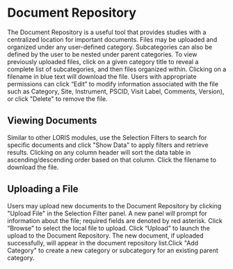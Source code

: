 # Document Repository

The Document Repository is a useful tool that provides studies with a centralized location for important documents. Files may be uploaded and organized under any user-defined category. Subcategories can also be defined by the user to be nested under parent categories.
To view previously uploaded files, click on a given category title to reveal a complete list of subcategories, and then files organized within. Clicking on a filename in blue text will download the file. Users with appropriate permissions can click “Edit” to modify information associated with the file such as Category, Site, Instrument, PSCID, Visit Label, Comments, Version), or click "Delete" to remove the file.

## Viewing Documents

Similar to other LORIS modules, use the Selection Filters to search for specific documents and click  "Show Data" to apply filters and retrieve results. Clicking on any column header will sort the data table in ascending/descending order based on that column. Click the filename to download the file.

## Uploading a File

Users may upload new documents to the Document Repository by clicking "Upload File" in the Selection Filter panel. A new panel will prompt for information about the file; required fields are denoted by red asterisk. Click “Browse” to select the local file to upload.  Click “Upload” to launch the upload to the Document Repository.  The new document, if uploaded successfully, will appear in the document repository list.Click "Add Category" to create a new category or subcategory for an existing parent category.
